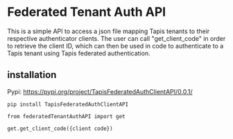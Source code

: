 # Federated Tenant Auth API
This is a simple API to access a json file mapping Tapis tenants to their respective authenticator clients. The user can call "get_client_code" in order to retrieve the client ID, which can then be used in code to authenticate to a Tapis tenant using Tapis federated authentication.

## installation
Pypi: https://pypi.org/project/TapisFederatedAuthClientAPI/0.0.1/

`pip install TapisFederatedAuthClientAPI`

`from federatedTenantAuthAPI import get`

`get.get_client_code({client code})`
